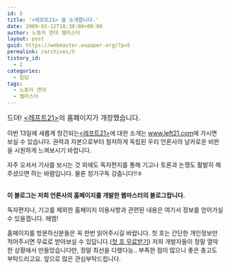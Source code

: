 ```yaml
---
id: 5
title: '<레프트21> 을 소개합니다.'
date: 2009-03-12T18:30:00+00:00
author: 노동자 연대 웹마스터
layout: post
guid: https://webmaster.wspaper.org/?p=5
permalink: /archives/5
tistory_id:
  - 2
categories:
  - 잡담
tags:
  - 노동자 연대
  - 웹마스터
---
```

<span style="font-size: medium;">드뎌! <a href="www.left21.com" target="_blank" class="broken_link"><레프트21></a>의 홈페이지가 개장했습니다. </span>

이번 13일에 새롭게 창간되는<a href="www.left21.com" target="_blank" class="broken_link"><레프트21></a>에 대한 소개는 <a href="www.left21.com" target="_blank" class="broken_link">www.left21.com</a>에 가시면 보실 수 있습니다. 권력과 자본으로부터 철저하게 독립된 우리 언론사의 날카로운 비판을 시원하게 느껴보시기 바랍니다.
  
자주 오셔서 기사를 보시는 것 외에도 독자편지를 통해 기고나 토론과 논쟁도 활발히 해주셨으면 하는 바램입니다. 물론 정기구독 강춥니다!!ㅎ
  
<br style="font-weight: bold;" /><span style="font-weight: bold;">이 블로그는 저희 언론사의 홈페이지를 개발한 웹마스터의 블로그랍니다. </span>
  
독자편지나, 기고를 제외한 홈페이지 이용사항과 관련된 내용은 여기서 정보를 얻어가실 수 있을겝니다. 헤엠!
  
홈페이지를 방문하신분들은 꼭 한번 읽어주시길 바랍니다. 첫 호는 간단한 개인정보만 적어주시면 무료로 받아보실 수 있답니다.(<a href="http://wspaper.org/event.php" target="_blank" class="broken_link">첫 호 무료받기</a>) 저희 개발자들이 정말 열악한 상황에서 만들었습니다만, 정말 최선을 다했다능.. 부족한 점이 많으니 좋은 충고도 부탁드리고요. 앞으로 많은 관심부탁드립니다.